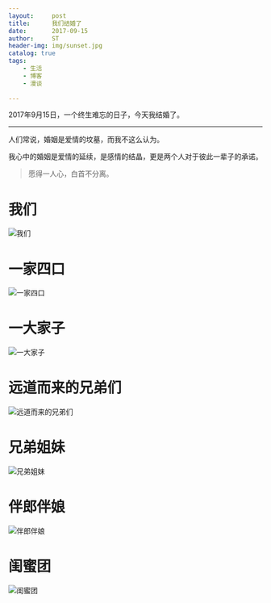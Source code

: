 ```yaml
---
layout:     post
title:      我们结婚了
date:       2017-09-15
author:     ST
header-img: img/sunset.jpg
catalog: true
tags:
    - 生活
    - 博客
    - 漫谈
    
---
```


2017年9月15日，一个终生难忘的日子，今天我结婚了。

***

人们常说，婚姻是爱情的坟墓，而我不这么认为。

我心中的婚姻是爱情的延续，是感情的结晶，更是两个人对于彼此一辈子的承诺。

> 愿得一人心，白首不分离。

# 我们
![我们](/img/post/M4.jpg "我们")

# 一家四口
![一家四口](/img/post/M6.jpg "一家四口")

# 一大家子
![一大家子](/img/post/M7.jpg "一大家子")

# 远道而来的兄弟们
![远道而来的兄弟们](/img/post/M1.jpg "远道而来的兄弟们")

# 兄弟姐妹
![兄弟姐妹](/img/post/M2.jpg "兄弟姐妹")

# 伴郎伴娘
![伴郎伴娘](/img/post/M3.jpg "伴郎伴娘")

# 闺蜜团
![闺蜜团](/img/post/M5.jpg "闺蜜团")


